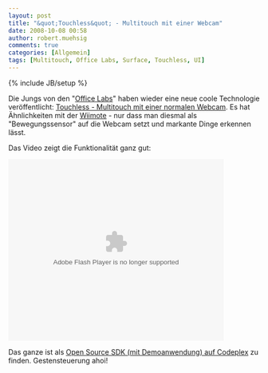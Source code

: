 ```yaml
---
layout: post
title: "&quot;Touchless&quot; - Multitouch mit einer Webcam"
date: 2008-10-08 00:58
author: robert.muehsig
comments: true
categories: [Allgemein]
tags: [Multitouch, Office Labs, Surface, Touchless, UI]
---
```

{% include JB/setup %}
<p>Die Jungs von den "<a href="http://www.officelabs.com">Office Labs</a>" haben wieder eine neue coole Technologie veröffentlicht: <a href="http://www.officelabs.com/Lists/Posts/Post.aspx?List=3d0ec20d-058d-4333-813a-ebbcf0846655&amp;ID=61">Touchless - Multitouch mit einer normalen Webcam</a>. Es hat Ähnlichkeiten mit der <a href="{{BASE_PATH}}/2008/09/15/wii-pptplex-eine-etwas-andere-steuerung-in-einer-etwas-anderen-prsentationsart/">Wiimote</a> - nur dass man diesmal als "Bewegungssensor" auf die Webcam setzt und markante Dinge erkennen lässt.</p> <p>Das Video zeigt die Funktionalität ganz gut:</p> <p><embed src="http://images.soapbox.msn.com/flash/soapbox1_1.swf" quality="high" width="432" height="364" wmode="transparent" type="application/x-shockwave-flash" pluginspage="http://macromedia.com/go/getflashplayer" flashvars="c=v&flvfc=10001&v=a89a217b-fc38-4a6c-87f8-ab59a2028391"></embed></p> <p>Das ganze ist als <a href="http://www.codeplex.com/touchless/Release/ProjectReleases.aspx?ReleaseId=17986">Open Source SDK (mit Demoanwendung) auf Codeplex</a> zu finden. Gestensteuerung ahoi!</p>
